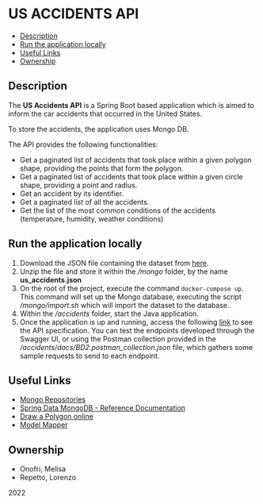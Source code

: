 # US ACCIDENTS API

- [Description](#description)
- [Run the application locally](#run-the-application-locally)
- [Useful Links](#useful-links)
- [Ownership](#ownership)

## Description

The **US Accidents API** is a Spring Boot based application which is aimed to inform the car accidents that occurred in the United States.

To store the accidents, the application uses Mongo DB.

The API provides the following functionalities:

- Get a paginated list of accidents that took place within a given polygon shape, providing the points that form the polygon.
- Get a paginated list of accidents that took place within a given circle shape, providing a point and radius.
- Get an accident by its identifier.
- Get a paginated list of all the accidents.
- Get the list of the most common conditions of the accidents (temperature, humidity, weather conditions)

## Run the application locally

1. Download the JSON file containing the dataset from [here](https://drive.google.com/file/d/17qCWlPhQbePxwhUWHy5oi8sAuVSb0YX2/view?usp=sharing).
2. Unzip the file and store it within the _/mongo_ folder, by the name **us_accidents.json**
3. On the root of the project, execute the command `docker-compose up`.
   This command will set up the Mongo database, executing the script _/mongo/import.sh_ which will import the dataset to the database.
4. Within the _/accidents_ folder, start the Java application.
5. Once the application is up and running, access the
   following [link](http://localhost:8080/swagger-ui/index.html#/) to see the API specification. You can test the endpoints developed through the Swagger UI,
   or using the Postman collection provided in the _/accidents/docs/BD2.postman_collection.json_ file,
   which gathers some sample requests to send to each endpoint.

## Useful Links

- [Mongo Repositories](https://docs.spring.io/spring-data/mongodb/docs/1.2.0.RELEASE/reference/html/mongo.repositories.html)
- [Spring Data MongoDB - Reference Documentation](https://docs.spring.io/spring-data/mongodb/docs/current/reference/html/)
- [Draw a Polygon online](https://www.mathsisfun.com/geometry/polygons-interactive.html)
- [Model Mapper](https://www.baeldung.com/java-modelmapper)

## Ownership

- Onofri, Melisa
- Repetto, Lorenzo

2022